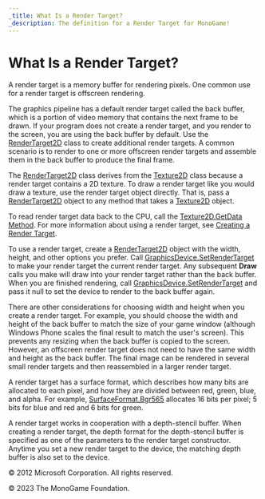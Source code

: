 ```yaml
---
_title: What Is a Render Target?
_description: The definition for a Render Target for MonoGame!
---
```


# What Is a Render Target?

A render target is a memory buffer for rendering pixels. One common use for a render target is offscreen rendering.

The graphics pipeline has a default render target called the back buffer, which is a portion of video memory that contains the next frame to be drawn. If your program does not create a render target, and you render to the screen, you are using the back buffer by default. Use the [RenderTarget2D](/api/Microsoft.Xna.Framework.Graphics.RenderTarget2D.html) class to create additional render targets. A common scenario is to render to one or more offscreen render targets and assemble them in the back buffer to produce the final frame.

The [RenderTarget2D](/api/Microsoft.Xna.Framework.Graphics.RenderTarget2D.html) class derives from the [Texture2D](/api/Microsoft.Xna.Framework.Graphics.Texture2D.html) class because a render target contains a 2D texture. To draw a render target like you would draw a texture, use the render target object directly. That is, pass a [RenderTarget2D](/api/Microsoft.Xna.Framework.Graphics.RenderTarget2D.html) object to any method that takes a [Texture2D](/api/Microsoft.Xna.Framework.Graphics.Texture2D.html) object. 

To read render target data back to the CPU, call the [Texture2D.GetData Method](/api/Microsoft.Xna.Framework.Graphics.Texture2D.html#Microsoft_Xna_Framework_Graphics_Texture2D_GetData__1___0___). For more information about using a render target, see [Creating a Render Target](RenderTarget1.md).

To use a render target, create a [RenderTarget2D](/api/Microsoft.Xna.Framework.Graphics.RenderTarget2D.html) object with the width, height, and other options you prefer. Call [GraphicsDevice.SetRenderTarget](/api/Microsoft.Xna.Framework.Graphics.GraphicsDevice.html#Microsoft_Xna_Framework_Graphics_GraphicsDevice_SetRenderTarget_Microsoft_Xna_Framework_Graphics_RenderTarget2D_) to make your render target the current render target. Any subsequent **Draw** calls you make will draw into your render target rather than the back buffer. When you are finished rendering, call [GraphicsDevice.SetRenderTarget](/api/Microsoft.Xna.Framework.Graphics.GraphicsDevice.html#Microsoft_Xna_Framework_Graphics_GraphicsDevice_SetRenderTarget_Microsoft_Xna_Framework_Graphics_RenderTarget2D_) and pass it null to set the device to render to the back buffer again.

There are other considerations for choosing width and height when you create a render target. For example, you should choose the width and height of the back buffer to match the size of your game window (although Windows Phone scales the final result to match the user's screen). This prevents any resizing when the back buffer is copied to the screen. However, an offscreen render target does not need to have the same width and height as the back buffer. The final image can be rendered in several small render targets and then reassembled in a larger render target.

A render target has a surface format, which describes how many bits are allocated to each pixel, and how they are divided between red, green, blue, and alpha. For example, [SurfaceFormat.Bgr565](https://monogame.net/api/Microsoft.Xna.Framework.Graphics.SurfaceFormat.html) allocates 16 bits per pixel; 5 bits for blue and red and 6 bits for green.

A render target works in cooperation with a depth-stencil buffer. When creating a render target, the depth format for the depth-stencil buffer is specified as one of the parameters to the render target constructor. Anytime you set a new render target to the device, the matching depth buffer is also set to the device.

© 2012 Microsoft Corporation. All rights reserved.  

© 2023 The MonoGame Foundation.